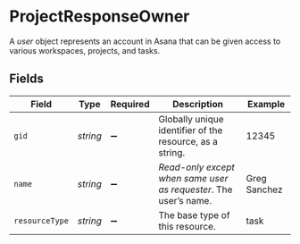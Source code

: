 # ProjectResponseOwner

A *user* object represents an account in Asana that can be given access to various workspaces, projects, and tasks.


## Fields

| Field                                                            | Type                                                             | Required                                                         | Description                                                      | Example                                                          |
| ---------------------------------------------------------------- | ---------------------------------------------------------------- | ---------------------------------------------------------------- | ---------------------------------------------------------------- | ---------------------------------------------------------------- |
| `gid`                                                            | *string*                                                         | :heavy_minus_sign:                                               | Globally unique identifier of the resource, as a string.         | 12345                                                            |
| `name`                                                           | *string*                                                         | :heavy_minus_sign:                                               | *Read-only except when same user as requester*. The user’s name. | Greg Sanchez                                                     |
| `resourceType`                                                   | *string*                                                         | :heavy_minus_sign:                                               | The base type of this resource.                                  | task                                                             |